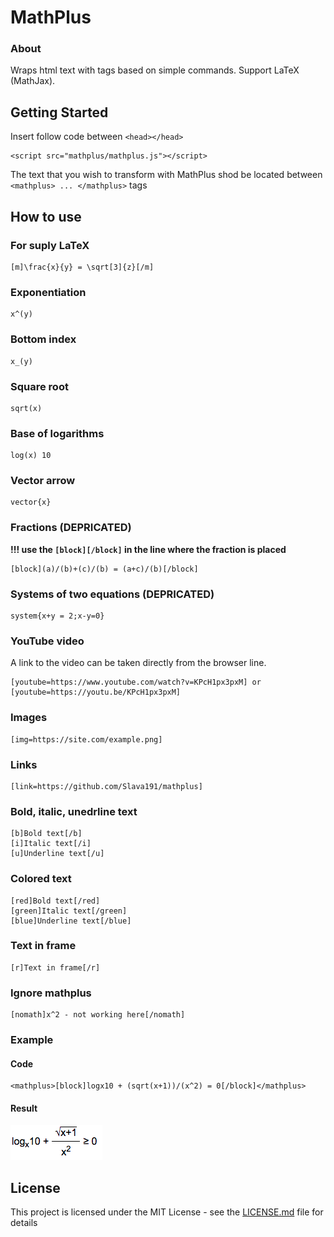 # MathPlus

### About

Wraps html text with tags based on simple commands. Support LaTeX (MathJax).

## Getting Started

Insert follow code between ```<head></head>```

```
<script src="mathplus/mathplus.js"></script>
```

The text that you wish to transform with MathPlus shod be located between ```<mathplus> ... </mathplus>``` tags

## How to use

### For suply LaTeX

```
[m]\frac{x}{y} = \sqrt[3]{z}[/m]
```

### Exponentiation

```
x^(y)
```

### Bottom index

```
x_(y)
```

### Square root

```
sqrt(x)
```

### Base of logarithms

```
log(x) 10
```

### Vector arrow

```
vector{x}
```

### Fractions (DEPRICATED)

**!!! use the ```[block][/block]``` in the line where the fraction is placed**

```
[block](a)/(b)+(c)/(b) = (a+c)/(b)[/block]
```

### Systems of two equations (DEPRICATED)

```
system{x+y = 2;x-y=0}
```

### YouTube video

A link to the video can be taken directly from the browser line.

```
[youtube=https://www.youtube.com/watch?v=KPcH1px3pxM] or [youtube=https://youtu.be/KPcH1px3pxM]
```

### Images

```
[img=https://site.com/example.png]
```

### Links

```
[link=https://github.com/Slava191/mathplus]
```

### Bold, italic, unedrline text

```
[b]Bold text[/b]
[i]Italic text[/i]
[u]Underline text[/u]
```

### Colored text

```
[red]Bold text[/red]
[green]Italic text[/green]
[blue]Underline text[/blue]
```

### Text in frame

```
[r]Text in frame[/r]
```

### Ignore mathplus

```
[nomath]x^2 - not working here[/nomath]
```

### Example

#### Code

```
<mathplus>[block]logx10 + (sqrt(x+1))/(x^2) = 0[/block]</mathplus>
```

#### Result

![alt text](example.png)

## License

This project is licensed under the MIT License - see the [LICENSE.md](LICENSE) file for details
